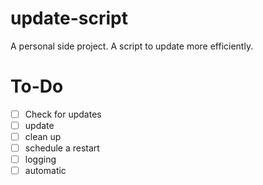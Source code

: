 # update-script
A personal side project. A script to update more efficiently.


# To-Do
- [ ] Check for updates
- [ ] update
- [ ] clean up
- [ ] schedule a restart
- [ ] logging
- [ ] automatic
